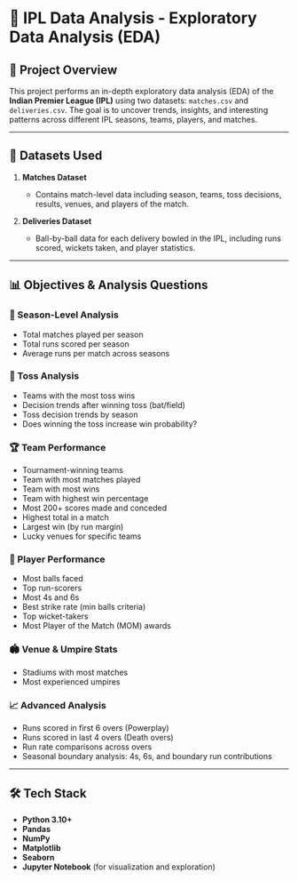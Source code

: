 # 🏏 IPL Data Analysis - Exploratory Data Analysis (EDA)

## 📌 Project Overview

This project performs an in-depth exploratory data analysis (EDA) of the **Indian Premier League (IPL)** using two datasets: `matches.csv` and `deliveries.csv`. The goal is to uncover trends, insights, and interesting patterns across different IPL seasons, teams, players, and matches.

---

## 📂 Datasets Used

1. **Matches Dataset**
   - Contains match-level data including season, teams, toss decisions, results, venues, and players of the match.

2. **Deliveries Dataset**
   - Ball-by-ball data for each delivery bowled in the IPL, including runs scored, wickets taken, and player statistics.

---

## 📊 Objectives & Analysis Questions

### 📅 Season-Level Analysis
- Total matches played per season
- Total runs scored per season
- Average runs per match across seasons

### 🧠 Toss Analysis
- Teams with the most toss wins
- Decision trends after winning toss (bat/field)
- Toss decision trends by season
- Does winning the toss increase win probability?

### 🏆 Team Performance
- Tournament-winning teams
- Team with most matches played
- Team with most wins
- Team with highest win percentage
- Most 200+ scores made and conceded
- Highest total in a match
- Largest win (by run margin)
- Lucky venues for specific teams

### 🏏 Player Performance
- Most balls faced
- Top run-scorers
- Most 4s and 6s
- Best strike rate (min balls criteria)
- Top wicket-takers
- Most Player of the Match (MOM) awards

### 🏟️ Venue & Umpire Stats
- Stadiums with most matches
- Most experienced umpires

### 📈 Advanced Analysis
- Runs scored in first 6 overs (Powerplay)
- Runs scored in last 4 overs (Death overs)
- Run rate comparisons across overs
- Seasonal boundary analysis: 4s, 6s, and boundary run contributions

---

## 🛠️ Tech Stack

- **Python 3.10+**
- **Pandas**
- **NumPy**
- **Matplotlib**
- **Seaborn**
- **Jupyter Notebook** (for visualization and exploration)


